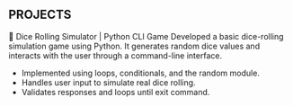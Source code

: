 PROJECTS
---------
🎲 Dice Rolling Simulator | Python CLI Game
Developed a basic dice-rolling simulation game using Python. It generates random dice values and interacts with the user through a command-line interface.

- Implemented using loops, conditionals, and the random module.
- Handles user input to simulate real dice rolling.
- Validates responses and loops until exit command.
